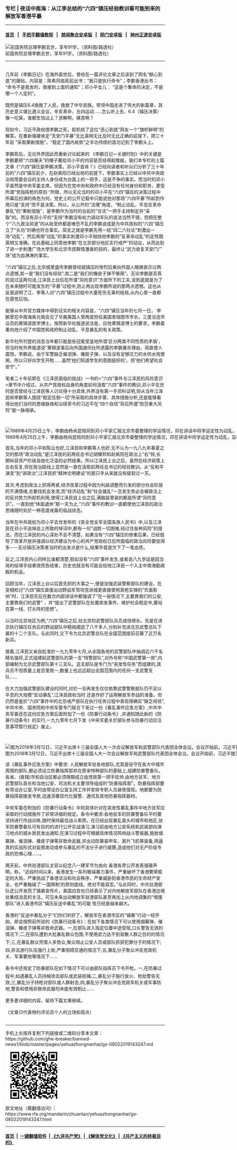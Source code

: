### 专栏 | 夜话中南海：从江李总结的“六四”镇压经验教训看可能到来的解放军香港平暴
------------------------

#### [首页](https://github.com/gfw-breaker/banned-news1/blob/master/README.md) &nbsp;&nbsp;|&nbsp;&nbsp; [手把手翻墙教程](https://github.com/gfw-breaker/guides/wiki) &nbsp;&nbsp;|&nbsp;&nbsp; [禁闻聚合安卓版](https://github.com/gfw-breaker/bn-android) &nbsp;&nbsp;|&nbsp;&nbsp; [网门安卓版](https://github.com/oGate2/oGate) &nbsp;&nbsp;|&nbsp;&nbsp; [神州正道安卓版](https://github.com/SzzdOgate/update) 



<div id="headerimg">
 <img alt="前国务院总理李鹏去世，享年91岁。（资料图/路透社）" src="https://www.rfa.org/mandarin/yataibaodao/zhengzhi/ql3-07232019080956.html/2019-07-23T110606Z_1859569104_RC1AC740D900_RTRMADP_3_CHINA-LIPENG.JPG/@@images/e581de86-cc8a-446f-85d3-00106134af37.jpeg" title="前国务院总理李鹏去世，享年91岁。（资料图/路透社）"/>
 <div id="headerimgcontents">
  <div id="headerimgcaption">
   <span>
    前国务院总理李鹏去世，享年91岁。（资料图/路透社）
   </span>
   <!-- zoomattribute -->
  </div>
  <!-- headerimgcaption -->
 </div>
 <!-- headerimagecontents -->
</div>

<hr/>
<div id="storytext">
 <div>
  <div class="slot_header">
  </div>
 </div>
 <p>
  <br/>
  几年前《李鹏日记》在海外面世后，曾经在一篇评论文章之后读到了网名“额心到底”的跟帖，内容是：陈希同临死前出书：“我只是执行命令”；李鹏香港出书： “命令不是我发的，我接到上面的通知”；邓小平女儿： “这是个集体的决定，不是哪一个人定的”。
  <br/>
  <br/>
  既然是镇压6.4挽救了人民，挽救了中华民族。带领中国走进了伟大的新篇章，其历史意义堪比遵义会议，辛亥革命，五四运动……怎么听上去，6.4（镇压决策）像一坨屎，谁都生怕沾上？求解啊，痛苦啊？
  <br/>
  <br/>
  现如今，习近平政权借李鹏之死，趁机给了这位“恶心到底”网友一个“旗帜鲜明”的解答，在重新强硬肯定“天安门平暴”无比英明无比及时无比正确的前提下，把三十年前 “采取果断措施”，“稳定了国内局势”之丰功伟绩的首功记到了李鹏头上。
  <br/>
  <br/>
  李鹏死后，无论外界因此而重新讨论起来的 《李鹏日记—关键时刻》中的关键是李鹏要把“六四屠夫”的帽子戴给邓小平的内容是否经得起推敲，我们本专栏的上篇文章《“六四”镇压是李鹏决策，邓小平首肯？》已经向读者和听众们分析了三十年前的“六四”镇压前夕，在赵紫阳已经出局的前提下，李鹏事实上已经以中共中央政治局常委会议的主持人身份成为台面上的一把手，这是不争的事实。而当时的邓小平虽然是中央军委主席，但因为在党中央和政府中已经没有任何身份和职务，更受所谓“党指挥枪的原则 “所限，所以无论当时的邓小平在“六四”镇压的决策过程中所幕后扮演的角色为何，党史上的公开记载中只能说他对那场“六四平暴”所起到作用只是“支持”而不是决策。所以，从公开的“法理”角度，“制止动乱，平息反革命暴乱”的“果断措施”，是李鹏作为当时的台前的“合法”一把手主持制定并“采取”的。而没有邓小平的“支持”李鹏没有权力调动军队的说法当然不错，但把在整个“八九政治风波”的从始至终都是唯恐不乱的李鹏说成是为中共政权的“六四”镇压立了“头功”的确也符合事实。简言之就是李鹏先用一纸“四二六社论”刺激出一场“动乱”，然后再用“动乱”的事实刺激邓小平相信他李鹏的”反革命动乱“的定性既英明又准确，在此基础上同意他李鹏“在北京部分地区实行戒严”的动议，从而达到了进一步刺激广场大学生和北京市民群情激奋的目的，最终让“武力收复天安门广场”成为血淋淋的事实。
  <br/>
  <br/>
  “六四”镇压之后,北京城里盛传李鹏曾经就镇压的惨烈后果向外国人略微表示过两点遗憾,其一是“我们没有经验”;其二是“我们的橡皮子弹不够用”。无论李鹏是否真的说过这两句话,江泽民上台后在所谓“风险意识”方面所下的工夫,说到底就是为了在未来随时可能发生的“平暴”过程中,防止再出现李鹏所说的那两点遗憾。这也从反面说明了江、李等人对“六四”镇压过程中大量死伤无辜的结局,从内心里一直都在感觉后怕。
  <br/>
  <br/>
  能够从中共官方媒体中得到证实的相关内容是，“六四”镇压当年的七月一日， 李鹏曾在中南海紫光阁会见了华裔美国人曾两度担任美国舍瑞图市市长，三度当选市议员的黄锦波医学博士。按照新华社报道说法是，应他黄锦波博士的要求，李鹏着重向他介绍了中国党和政府制止动乱、平息暴乱的有关政策。
  <br/>
  <br/>
  新华社所刊登的消息当年都只能是些冠冕堂皇地所谓‘区分两类不同性质的矛盾’，但当时有外界报道说”黄锦波事后向外国通讯社所透露的李鹏屠杀理由，简直使人震惊。李鹏说，由于军警缺乏催泪弹、橡胶子弹，以及没有足够压力的水供水炮使用，所以只好向学生开枪……虽然‘他们知道学生的意图是好的’。但‘他们希望社会安宁’。”
  <br/>
  <br/>
  笔者二十年前即在《江泽民面临的挑战》一书的&lt;“六四”事件与江泽民的风险意识&gt;章节中介绍过，从共产党政权自身的角度如何汲取“六四”事件的教训,邓小平在世时是否曾经与江泽民等人讨论得十分具体,外界没有第一手资料证明,但从当年江泽民和李鹏等人围绕“稳定压倒一切”所采取的具体步骤、具体措施分析,还是能够看得出他们当时的思维脉络和沿续至今的习近平在“四个自信”背后所谓“防范重大风险”是一脉相承。
 </p>
 <p>
  <br/>
  <div class="image-inline captioned" style="width:1423px;">
   <div style="width:1423px;">
    <img alt="1989年4月25日上午，李鹏由杨尚昆陪同到邓小平家汇报北京市委整理的学运情况，邓在讲话中将学运定性为动乱，旨在推翻中共和社会主义制度。李鹏连夜传达邓的讲话，将邓推向前台，邓及子女对此不满。（资料图/AFP）" src="https://www.rfa.org/mandarin/ytbdzhuantixilie/6430/yrh-04252019095333.html/000_APW2002060352896.jpg" title="1989年4月25日上午，李鹏由杨尚昆陪同到邓小平家汇报北京市委整理的学运情况，邓在讲话中将学运定性为动乱，旨在推翻中共和社会主义制度。李鹏连夜传达邓的讲话，将邓推向前台，邓及子女对此不满。（资料图/AFP）"/>
   </div>
   <div class="image-caption">
    <span style="width:1423px;">
     1989年4月25日上午，李鹏由杨尚昆陪同到邓小平家汇报北京市委整理的学运情况，邓在讲话中将学运定性为动乱，旨在推翻中共和社会主义制度。李鹏连夜传达邓的讲话，将邓推向前台，邓及子女对此不满。（资料图/AFP）
    </span>
    <span class="copyright">
    </span>
   </div>
  </div>
 </p>
 <p>
  首先,当年的邓小平和陈云也好,江泽民和李鹏等人也好,无不认为一九八九年春夏之交的那场“政治动乱”是江泽民的前两任总书记胡耀邦和赵紫阳在政治上“右”倾,长期纵容资产阶级自由化泛滥的必然结果。所以江泽民上台之后，虽然在经济政策上左右反复,但在政治路线上显然是一直在汲取前两任总书记的经验教训。从“反和平演变”到“讲政治”,江泽民抓“精神文明建设”的那只手从来就没有疲软过一天。
  <br/>
  <br/>
  其次,考虑到政治上抓得再紧,经济改革过程中因为利益调整而引发的部分社会阶层的不满情绪,总要找机会发泄,而“经济动乱”和“社会骚乱”一旦发生势必会被政治上的反对势力所趁机利用,使得江泽民自上台之后,满脑袋里装的都是所谓“风险意识”。一直到他“体面退休”那一天为止,“六四”事件的教训一直都使他江泽民的政治思维随时处於一种高度戒备的临战状态。
  <br/>
  <br/>
  当年在中共政权为邓小平去世发布的《告全党全军全国各族人民书》中,以及江泽民在邓小平追悼会上所致的悼词中,都有一句“战胜一切困难,经过住各种风险”的提法。而在江泽民的内心深处不会不清楚，如果没有“六四”镇压的惨重后果，已经倡导了改革开放并强调以经济建设为中心的共产党政权日后所面临的政治风险要低得多----无论镇压决策者当时的出发点是什么,结果毕竟是欠下了一笔血债。
  <br/>
  <br/>
  反之,江泽民内心同样比谁都清楚,假如没有“六四”事件发生,或者说八九学运是因当局的绥靖手段奏效而告结束，历史也就没有可能会给他江泽民一个入主中南海勤政殿的机会。
  <br/>
  <br/>
  回顾当年，江泽民上台以后首先抓的大事之一,便是加强武装警察部队的建设。在变相检讨“六四”镇压直接出动野战军驾坦克进城更直接使用真枪实弹的“负面影响”时，江泽民先后在数次内部讲话中都强调了“在一般情况下,主要靠我们的公安,主要靠我们的武警” ，并“提出了武警部队在处置突发事件、维护社会稳定中,要站在第一线、打头阵的思想”。
  <br/>
  <br/>
  以当时北京地区为例,“六四”镇压之后,驻北京的武警部队兵员成倍增长。先是在进京执行镇压任务后的野战部队中精挑细选了八千多人,分别补充进北京武警总队下属的十二个支队。与此同时,又下令为北京武警总队在全国范围提前召募了近万名新兵。
  <br/>
  <br/>
  接着,江泽民又亲自批准於一九九零年七月,从全国各地的武警部队中抽调近六千名精名强将,正式组建起武警部队的第一支“特警部队”,对外号称“中国武警第一旅”,内部编制为北京武警部队第十三支队。这支部队是专门为“突发性任务”而组建的,其兵员不但质量上是百里挑一,数量上也远远超出全国范围内的任何一支武警支队……
  <br/>
  <br/>
  在大力加强武警部队建设的同时,对於一旦再发生仅仅依靠武警警察部队仍不足以平息的大规模“反动暴乱”,江泽民政权当时 还是作好了运用解放军参战的准备。但仍然是鉴於“六四”事件中的北京戒严部队在执行任务过程中表现得确实“缺乏经验”,中共中央、国务院和中央军委专门联合下发过一份《暴乱事件应急方案》,中共中央军委还在这份应急方案后面附加了一份《防暴行动条令》,并通知随此新的《防暴行动条令》的实行,一九九零年七月下发《中央军委关於部队参与防暴行动应注意事项暂行规定》废止。
 </p>
 <p>
  <br/>
  <div class="image-inline captioned" style="width:960px;">
   <div style="width:960px;">
    <img alt="图为2018年3月12日，习近平出席十三届全国人大一次会议解放军和武警部队代表团全体会议。会议开始前，习近平接见与会代表。（AP Photo）" src="https://www.rfa.org/mandarin/zhuanlan/junshiwujinqu/mie-01162019111104.html/AP-3-13-2018-000001b_a8153824-2671-11e8-9f95-06a811d7e716.jpg" title="图为2018年3月12日，习近平出席十三届全国人大一次会议解放军和武警部队代表团全体会议。会议开始前，习近平接见与会代表。（AP Photo）"/>
   </div>
   <div class="image-caption">
    <span style="width:960px;">
     图为2018年3月12日，习近平出席十三届全国人大一次会议解放军和武警部队代表团全体会议。会议开始前，习近平接见与会代表。（AP Photo）
    </span>
    <span class="copyright">
    </span>
   </div>
  </div>
 </p>
 <p>
  该《暴乱事件应急方案》中要求: 人民解放军驻各地部队,尤其是驻守在各大中城市周围的部队,都必须设立防暴指挥部并在原来特种部队的基础上,组建防暴警备队。各省、(直辖)市和自治区都必须限期成立由党政第一把手挂帅,由地方驻军、地方武警部队首长和当地公安、司法机关主要领导组成的“防暴指挥部”。防暴指挥部要有常设办公室,平时由常设办公室主持工作并安排专职人员昼夜值班。地都要为防暴指挥部拨发专款,迅速添置现代化报警、通讯及其他防暴指挥器材。
  <br/>
  <br/>
  中央军委在附加的《防暴行动条令》中则具体针对在突发性暴乱事件中地方驻军应采取的行动措施作了非常详细的规定。条令中要求:各地驻军的防暴警备队平时要坚持进行作战训练,随时保持最佳战斗素质。在已经出现暴乱苗头的城市和地区,驻军防暴警备队可有目的的进行公开实战演习,演习前由地方公安系统和武装部向演习地点的城乡居民发出通知,在演习过程中可根据具体情况鸣响战斗警报器,施放烟幕弹、催泪弹、橡皮子弹等非致命武器,并出动防暴装甲车、直升飞机等装备,用逼真的实战形式对妄图发动或参与暴乱的不法分子进行威慑,造成他们对无产阶级专政的恐惧心理……。
  <br/>
  <br/>
  两天前，中共驻港部队主官以纪念八一建军节为由向 香港各界公开发表强硬声明，称，“近段时间以来，香港发生一系列极端暴力事件，严重破坏了香港繁荣稳定的大局，严重挑战了香港法治和社会秩序，严重威胁到香港市民的生命财产安全，也严重触碰了‘一国两制’的原则底线，绝对不能容忍。”与此同时，中共驻港部队还公开发而了镇暴宣传片，美国白宫也已经表示了对内地解放军部队在香港边境处集结消息的关注。可见未来出动解放军驻港部队甚至再加上从内地调集的“增援部队”进入香港市区“镇压反送中暴乱”的可能 性已经是越来越大。
  <br/>
  <br/>
  香港的“反送中暴乱分子”们你们听好了，解放军在香港市区的“镇暴”行动一经开始，即会按照前所说的《防暴行动条令》：在如下各类情况下可以使用烟幕弹、催泪弹、橡皮子弹等非致命武器。一,在部队进入指定位置中途受阻,口头警告无效的情况下;二,在部队遭到大批暴乱群众包围,不使用武力达不到驱散人群之目的的情况下;三,在暴乱群众凭借人多势众,聚众阻止公安人员或部队抓获犯罪分子的情况下;四,非法游行队伍强行上街,严重阻碍交通的情况下;五,暴乱分子聚众冲击党政机关、军事要地等情况下……
  <br/>
  <br/>
  条令中还规定了防暴部队在如下情况下可以由部队指挥员下令开枪。一,在防暴过程中,如遇暴乱人员持械攻击部队或武装拒捕;二,暴乱分子施行放火、抢劫警告无效;三,暴乱分子持枪对部队或人群射击;四,暴乱分子聚众冲击党政军机关或军事防地,警告和使用非致命武器均未能有效制止……
  <br/>
  <br/>
  更多更详细的内容，留待下篇文章继续。
  <br/>
  <br/>
  （文章只代表特约评论员个人的立场和观点）
  <br/>
  <br/>
 </p>
</div>

<hr/>
手机上长按并复制下列链接或二维码分享本文章：<br/>
https://github.com/gfw-breaker/banned-news1/blob/master/pages/yehuazhongnanhai/gx-08022019143247.md <br/>
<a href='https://github.com/gfw-breaker/banned-news1/blob/master/pages/yehuazhongnanhai/gx-08022019143247.md'><img src='https://github.com/gfw-breaker/banned-news1/blob/master/pages/yehuazhongnanhai/gx-08022019143247.md.png'/></a> <br/>
原文地址（需翻墙访问）：https://www.rfa.org/mandarin/zhuanlan/yehuazhongnanhai/gx-08022019143247.html


------------------------
#### [首页](https://github.com/gfw-breaker/banned-news1/blob/master/README.md) &nbsp;|&nbsp; [一键翻墙软件](https://github.com/gfw-breaker/nogfw/blob/master/README.md) &nbsp;| [《九评共产党》](https://github.com/gfw-breaker/9ping.md/blob/master/README.md#九评之一评共产党是什么) | [《解体党文化》](https://github.com/gfw-breaker/jtdwh.md/blob/master/README.md) | [《共产主义的终极目的》](https://github.com/gfw-breaker/gczydzjmd.md/blob/master/README.md)

